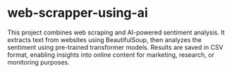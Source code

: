 # web-scrapper-using-ai
This project combines web scraping and AI-powered sentiment analysis. It extracts text from websites using BeautifulSoup, then analyzes the sentiment using pre-trained transformer models. Results are saved in CSV format, enabling insights into online content for marketing, research, or monitoring purposes.
